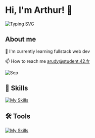 # Hi, I'm Arthur! 👋

[![Typing SVG](https://readme-typing-svg.demolab.com?font=Fira+Code&pause=1000&color=305DFF&center=false&width=435&lines=42+Paris+student)](https://git.io/typing-svg)

## About me

🧠 I'm currently learning fullstack web dev

📫 How to reach me arudy@student.42.fr  

![Sep](https://user-images.githubusercontent.com/73097560/115834477-dbab4500-a447-11eb-908a-139a6edaec5c.gif)  

## 🥷 Skills
[![My Skills](https://skillicons.dev/icons?i=ts,nest,nodejs,docker,postgres,cpp,c,html,css,sass,bash)](https://skillicons.dev)  

## 🛠️ Tools
[![My Skills](https://skillicons.dev/icons?i=vscode,git,github,linux,webpack)](https://skillicons.dev)  


<!-- ![Rudyar's GitHub stats](https://github-readme-stats.vercel.app/api?username=Rudyar&show_icons=true&theme=radical) -->
